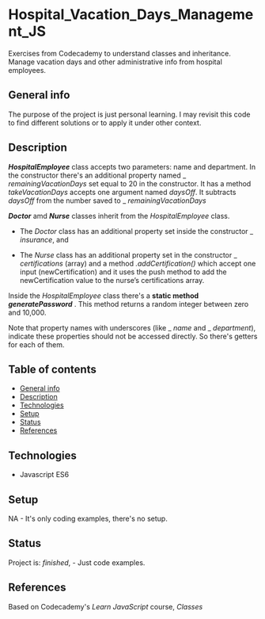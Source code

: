 # Hospital_Vacation_Days_Management_JS
Exercises from Codecademy to understand classes and inheritance. Manage vacation days and other administrative info from hospital employees.

## General info
The purpose of the project is just personal learning. I may revisit this code to find different solutions or to apply it under other context. 

## Description

**_HospitalEmployee_** class accepts two parameters: name and department. 
In the constructor there's an additional property named _ _remainingVacationDays_ set equal to 20 in the constructor. It has a method _takeVacationDays_ accepts one argument named _daysOff_. It subtracts _daysOff_ from the number saved to _ _remainingVacationDays_

**_Doctor_** amd **_Nurse_** classes inherit from the _HospitalEmployee_ class.  

  * The _Doctor_ class has an additional property set inside the constructor _ _insurance_, and 

  * The _Nurse_ class has an additional property set in the constructor _ _certifications_ (array) and a method _.addCertification()_ which  accept one input (newCertification) and it uses the push method to add the newCertification value to the nurse’s certifications array.

Inside the _HospitalEmployee_ class there's a  **static method _generatePassword_** . This method returns a random integer between zero and 10,000.

Note that property names with underscores (like _ _name_ and _ _department_), indicate these properties should not be accessed directly. So there's getters for each of them. 



## Table of contents
* [General info](#general-info)
* [Description](#description)
* [Technologies](#technologies)
* [Setup](#setup)
* [Status](#status)
* [References](#references)


## Technologies
* Javascript ES6

## Setup
NA - It's only coding examples, there's no setup.

## Status
Project is: _finished_, - Just code examples.

## References
Based on Codecademy's _Learn JavaScript_ course, _Classes_

